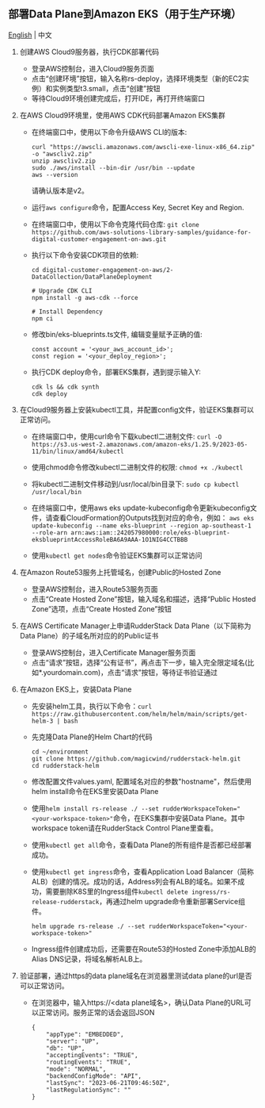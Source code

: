 
## 部署Data Plane到Amazon EKS（用于生产环境）

[English](README.md) | 中文

1. 创建AWS Cloud9服务器，执行CDK部署代码

    - 登录AWS控制台，进入Cloud9服务页面
    - 点击“创建环境”按钮，输入名称rs-deploy，选择环境类型（新的EC2实例）和实例类型t3.small，点击“创建”按钮
    - 等待Cloud9环境创建完成后，打开IDE，再打开终端窗口

2. 在AWS Cloud9环境里，使用AWS CDK代码部署Amazon EKS集群

    - 在终端窗口中，使用以下命令升级AWS CLI的版本: 
        ```
        curl "https://awscli.amazonaws.com/awscli-exe-linux-x86_64.zip" -o "awscliv2.zip"
        unzip awscliv2.zip
        sudo ./aws/install --bin-dir /usr/bin --update
        aws --version
        ```
        请确认版本是v2。
    
    - 运行`aws configure`命令，配置Access Key, Secret Key and Region.

    - 在终端窗口中，使用以下命令克隆代码仓库: `git clone https://github.com/aws-solutions-library-samples/guidance-for-digital-customer-engagement-on-aws.git`
    - 执行以下命令安装CDK项目的依赖:
        ```
        cd digital-customer-engagement-on-aws/2-DataCollection/DataPlaneDeployment
        
        # Upgrade CDK CLI
        npm install -g aws-cdk --force

        # Install Dependency
        npm ci
        ``` 
    - 修改bin/eks-blueprints.ts文件, 编辑变量赋予正确的值:
        ```
        const account = '<your_aws_account_id>';
        const region = '<your_deploy_region>';
        ```
    - 执行CDK deploy命令，部署EKS集群，遇到提示输入Y:
        ```
        cdk ls && cdk synth
        cdk deploy
        ```
3. 在Cloud9服务器上安装kubectl工具，并配置config文件，验证EKS集群可以正常访问。

    - 在终端窗口中，使用curl命令下载kubectl二进制文件: `curl -O https://s3.us-west-2.amazonaws.com/amazon-eks/1.25.9/2023-05-11/bin/linux/amd64/kubectl`

    - 使用chmod命令修改kubectl二进制文件的权限: `chmod +x ./kubectl`

    - 将kubectl二进制文件移动到/usr/local/bin目录下: `sudo cp kubectl /usr/local/bin`

    - 在终端窗口中，使用aws eks update-kubeconfig命令更新kubeconfig文件，请查看CloudFormation的Outputs找到对应的命令，例如：
    `aws eks update-kubeconfig --name eks-blueprint --region ap-southeast-1 --role-arn arn:aws:iam::242057980000:role/eks-blueprint-eksblueprintAccessRoleBA6A9AAA-1O1NIG4CCTBBB`

    - 使用`kubectl get nodes`命令验证EKS集群可以正常访问


4. 在Amazon Route53服务上托管域名，创建Public的Hosted Zone

    - 登录AWS控制台，进入Route53服务页面
    - 点击“Create Hosted Zone”按钮，输入域名和描述，选择“Public Hosted Zone”选项，点击“Create Hosted Zone”按钮

5. 在AWS Certificate Manager上申请RudderStack Data Plane（以下简称为Data Plane）的子域名所对应的的Public证书

    - 登录AWS控制台，进入Certificate Manager服务页面
    - 点击“请求”按钮，选择“公有证书”，再点击下一步，输入完全限定域名(比如*.yourdomain.com)，点击“请求”按钮，等待证书验证通过

6. 在Amazon EKS上，安装Data Plane

    - 先安装helm工具，执行以下命令：`curl https://raw.githubusercontent.com/helm/helm/main/scripts/get-helm-3 | bash`
    - 先克隆Data Plane的Helm Chart的代码
        ```
        cd ~/environment
        git clone https://github.com/magicwind/rudderstack-helm.git
        cd rudderstack-helm
        ```
    - 修改配置文件values.yaml, 配置域名对应的参数"hostname"，然后使用helm install命令在EKS里安装Data Plane

    - 使用`helm install rs-release ./ --set rudderWorkspaceToken="<your-workspace-token>"`命令，在EKS集群中安装Data Plane。其中workspace token请在RudderStack Control Plane里查看。

    - 使用`kubectl get all`命令，查看Data Plane的所有组件是否都已经部署成功。

    - 使用`kubectl get ingress`命令，查看Application Load Balancer（简称ALB）创建的情况。成功的话，Address列会有ALB的域名。如果不成功，需要删除K8S里的Ingress组件`kubectl delete ingress/rs-release-rudderstack`，再通过helm upgrade命令重新部署Service组件。
        ```
        helm upgrade rs-release ./ --set rudderWorkspaceToken="<your-workspace-token>"
        ```

    - Ingress组件创建成功后，还需要在Route53的Hosted Zone中添加ALB的Alias DNS记录，将域名解析ALB上。

7. 验证部署，通过https的data plane域名在浏览器里测试data plane的url是否可以正常访问。
    - 在浏览器中，输入https://<data plane域名>，确认Data Plane的URL可以正常访问。服务正常的话会返回JSON
        ```
        {
            "appType": "EMBEDDED",
            "server": "UP",
            "db": "UP",
            "acceptingEvents": "TRUE",
            "routingEvents": "TRUE",
            "mode": "NORMAL",
            "backendConfigMode": "API",
            "lastSync": "2023-06-21T09:46:50Z",
            "lastRegulationSync": ""
        }
        ```
